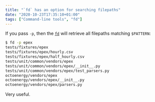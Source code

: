 ```yaml
---
title: "`fd` has an option for searching filepaths"
date: "2020-10-23T17:35:10+01:00"
tags: ["Command-line tools", "fd"]
---
```


If you pass `-p`, then the [`fd`](https://github.com/sharkdp/fd) will retrieve all filepaths matching `$PATTERN`:

```bash
$ fd -p epex
tests/fixtures/epex
tests/fixtures/epex/hourly.csv
tests/fixtures/epex/half_hourly.csv
tests/unit/common/vendors/epex
tests/unit/common/vendors/epex/__init__.py
tests/unit/common/vendors/epex/test_parsers.py
octoenergy/vendors/epex
octoenergy/vendors/epex/__init__.py
octoenergy/vendors/epex/parsers.py
```

Very useful.

